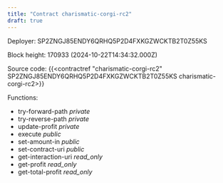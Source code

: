 ```yaml
---
title: "Contract charismatic-corgi-rc2"
draft: true
---
```

Deployer: SP2ZNGJ85ENDY6QRHQ5P2D4FXKGZWCKTB2T0Z55KS


 



Block height: 170933 (2024-10-22T14:34:32.000Z)

Source code: {{<contractref "charismatic-corgi-rc2" SP2ZNGJ85ENDY6QRHQ5P2D4FXKGZWCKTB2T0Z55KS charismatic-corgi-rc2>}}

Functions:

* try-forward-path _private_
* try-reverse-path _private_
* update-profit _private_
* execute _public_
* set-amount-in _public_
* set-contract-uri _public_
* get-interaction-uri _read_only_
* get-profit _read_only_
* get-total-profit _read_only_
